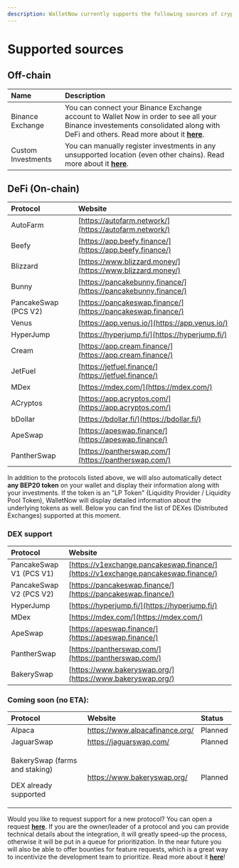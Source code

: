 ```yaml
---
description: WalletNow currently supports the following sources of crypto investments
---
```


# Supported sources

## Off-chain

| Name | Description |
| :--- | :--- |
| Binance Exchange | You can connect your Binance Exchange account to Wallet Now in order to see all your Binance investements consolidated along with DeFi and others. Read more about it [**here**](features/binance-exchange-integration.md). |
| Custom Investments | You can manually register investments in any unsupported location \(even other chains\). Read more about it [**here**](features/custom-investments.md). |

## DeFi \(On-chain\)

| Protocol | Website |
| :--- | :--- |
| AutoFarm | [https://autofarm.network/](https://autofarm.network/) |
| Beefy | [https://app.beefy.finance/](https://app.beefy.finance/) |
| Blizzard | [https://www.blizzard.money/](https://www.blizzard.money/) |
| Bunny | [https://pancakebunny.finance/](https://pancakebunny.finance/) |
| PancakeSwap \(PCS V2\) | [https://pancakeswap.finance/](https://pancakeswap.finance/) |
| Venus | [https://app.venus.io/](https://app.venus.io/) |
| HyperJump | [https://hyperjump.fi/](https://hyperjump.fi/) |
| Cream | [https://app.cream.finance/](https://app.cream.finance/) |
| JetFuel | [https://jetfuel.finance/](https://jetfuel.finance/) |
| MDex | [https://mdex.com/](https://mdex.com/) |
| ACryptos | [https://app.acryptos.com/](https://app.acryptos.com/) |
| bDollar | [https://bdollar.fi/](https://bdollar.fi/) |
| ApeSwap | [https://apeswap.finance/](https://apeswap.finance/) |
| PantherSwap | [https://pantherswap.com/](https://pantherswap.com/) |

In addition to the protocols listed above, we will also automatically detect **any BEP20 token** on your wallet and display their information along with your investments. If the token is an "LP Token" \(Liquidity Provider / Liquidity Pool Token\), WalletNow will display detailed information about the underlying tokens as well. Below you can find the list of DEXes \(Distributed Exchanges\) supported at this moment.

### DEX support

| Protocol | Website |
| :--- | :--- |
| PancakeSwap V1 \(PCS V1\) | [https://v1exchange.pancakeswap.finance/](https://v1exchange.pancakeswap.finance/) |
| PancakeSwap V2 \(PCS V2\) | [https://pancakeswap.finance/](https://pancakeswap.finance/) |
| HyperJump | [https://hyperjump.fi/](https://hyperjump.fi/) |
| MDex | [https://mdex.com/](https://mdex.com/) |
| ApeSwap | [https://apeswap.finance/](https://apeswap.finance/) |
| PantherSwap | [https://pantherswap.com/](https://pantherswap.com/) |
| BakerySwap | [https://www.bakeryswap.org/](https://www.bakeryswap.org/) |

### **Coming soon \(no ETA\):**

<table>
  <thead>
    <tr>
      <th style="text-align:left">Protocol</th>
      <th style="text-align:left">Website</th>
      <th style="text-align:left">Status</th>
    </tr>
  </thead>
  <tbody>
    <tr>
      <td style="text-align:left">Alpaca</td>
      <td style="text-align:left"><a href="https://www.alpacafinance.org/">https://www.alpacafinance.org/</a>
      </td>
      <td style="text-align:left">Planned</td>
    </tr>
    <tr>
      <td style="text-align:left">JaguarSwap</td>
      <td style="text-align:left"><a href="https://jaguarswap.com/staking">https://jaguarswap.com/</a>
      </td>
      <td style="text-align:left">Planned</td>
    </tr>
    <tr>
      <td style="text-align:left">
        <p>BakerySwap (farms and staking)</p>
        <p>DEX already supported</p>
      </td>
      <td style="text-align:left"><a href="https://www.bakeryswap.org/">https://www.bakeryswap.org/</a>
      </td>
      <td style="text-align:left">Planned</td>
    </tr>
  </tbody>
</table>

Would you like to request support for a new protocol? You can open a request [**here**](https://github.com/wallet-now/wallet-now/issues/new/choose). If you are the owner/leader of a protocol and you can provide technical details about the integration, it will greatly speed-up the process, otherwise it will be put in a queue for prioritization. In the near future you will also be able to offer bounties for feature requests, which is a great way to incentivize the development team to prioritize. Read more about it [**here**](coming-soon/feature-bounty.md)!

## 



